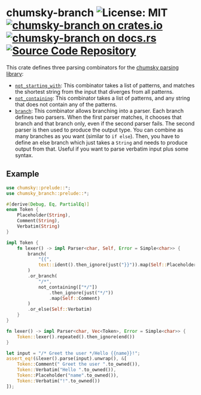 # chumsky-branch ![License: MIT](https://img.shields.io/badge/license-MIT-blue) [![chumsky-branch on crates.io](https://img.shields.io/crates/v/chumsky-branch)](https://crates.io/crates/chumsky-branch) [![chumsky-branch on docs.rs](https://docs.rs/chumsky-branch/badge.svg)](https://docs.rs/chumsky-branch) [![Source Code Repository](https://img.shields.io/badge/Code-On%20github.com-blue)](https://github.com/msrd0/chumsky-branch)

This crate defines three parsing combinators for the [chumsky parsing library][__link0]:

 - [`not_starting_with`][__link1]: This combinator takes a list of patterns, and matches the shortest string from the input that diverges from all patterns.
 - [`not_containing`][__link2]: This combinator takes a list of patterns, and any string that does not contain any of the patterns.
 - [`branch`][__link3]: This combinator allows branching into a parser. Each branch defines two parsers. When the first parser matches, it chooses that branch and that branch only, even if the second parser fails. The second parser is then used to produce the output type. You can combine as many branches as you want (similar to `if else`). Then, you have to define an else branch which just takes a `String` and needs to produce output from that. Useful if you want to parse verbatim input plus some syntax.


## Example


```rust
use chumsky::prelude::*;
use chumsky_branch::prelude::*;

#[derive(Debug, Eq, PartialEq)]
enum Token {
	Placeholder(String),
	Comment(String),
	Verbatim(String)
}

impl Token {
	fn lexer() -> impl Parser<char, Self, Error = Simple<char>> {
		branch(
			"{{",
			text::ident().then_ignore(just("}}")).map(Self::Placeholder)
		)
		.or_branch(
			"/*",
			not_containing(["*/"])
				.then_ignore(just("*/"))
				.map(Self::Comment)
		)
		.or_else(Self::Verbatim)
	}
}

fn lexer() -> impl Parser<char, Vec<Token>, Error = Simple<char>> {
	Token::lexer().repeated().then_ignore(end())
}

let input = "/* Greet the user */Hello {{name}}!";
assert_eq!(&lexer().parse(input).unwrap(), &[
	Token::Comment(" Greet the user ".to_owned()),
	Token::Verbatim("Hello ".to_owned()),
	Token::Placeholder("name".to_owned()),
	Token::Verbatim("!".to_owned())
]);
```


 [__cargo_doc2readme_dependencies_info]: ggGkYW0BYXSEG7MOjWjyca3kGxf6diRFWxn3G6RH0wpyIcu_GyTcEMziVat3YXKEG-yeFpzUzlj2G7Ik4mJOJ0dwG-BzvwA7IfdVGwapmzSHIYoEYWSCgmdjaHVtc2t5ZTAuOS4wg25jaHVtc2t5LWJyYW5jaGUwLjIuMG5jaHVtc2t5X2JyYW5jaA
 [__link0]: https://crates.io/crates/chumsky/0.9.0
 [__link1]: https://docs.rs/chumsky-branch/0.2.0/chumsky_branch/?search=not_starting_with
 [__link2]: https://docs.rs/chumsky-branch/0.2.0/chumsky_branch/?search=not_containing
 [__link3]: https://docs.rs/chumsky-branch/0.2.0/chumsky_branch/?search=branch
